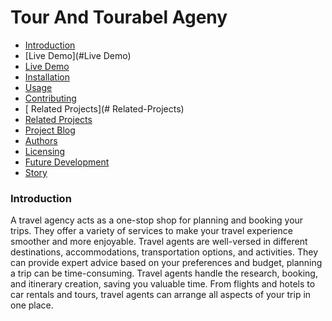 # Tour And Tourabel Ageny

* [Introduction](#Introduction)
* [Live Demo](#Live Demo)
* [Live Demo](#Live-Demo)
* [Installation](#Installation)
* [Usage](#Usage)
* [Contributing](#Contributing)
* [ Related Projects](# Related-Projects)
* [Related Projects](#Related-Projects)
* [Project Blog](#Project-Blog)
* [Authors](#Authors)
* [Licensing](#Licensing)
* [Future Development](#Future-Development)
* [Story](#Story)

### Introduction

A travel agency acts as a one-stop shop for planning and booking your trips. They offer a variety of services to make your travel experience smoother and more enjoyable.
Travel agents are well-versed in different destinations, accommodations, transportation options, and activities. They can provide expert advice based on your preferences and budget, planning a trip can be time-consuming. Travel agents handle the research, booking, and itinerary creation, saving you valuable time. From flights and hotels to car rentals and tours, travel agents can arrange all aspects of your trip in one place.

